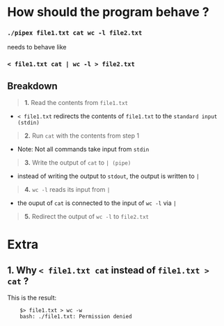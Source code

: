 #	 **How should the program behave ?**
### `./pipex file1.txt cat wc -l file2.txt`
 needs to behave like
### `< file1.txt cat | wc -l > file2.txt`

##	 **Breakdown**
> **1.** Read the contents from `file1.txt`
- `< file1.txt` redirects the contents of `file1.txt` to the `standard input (stdin)`

> **2.** Run `cat` with the contents from step 1
- Note: Not all commands take input from `stdin`

> **3.** Write the output of `cat` to `| (pipe)`
- instead of writing the output to `stdout`, the output is written to `|`

> **4.** `wc -l` reads its input from `|`
- the ouput of `cat` is connected to the input of `wc -l` via `|`

> **5.** Redirect the output of `wc -l` to `file2.txt`

# 	**Extra**
##	1. Why `< file1.txt cat` instead of `file1.txt > cat` ?
This is the result:
```
	$> file1.txt > wc -w
	bash: ./file1.txt: Permission denied
```